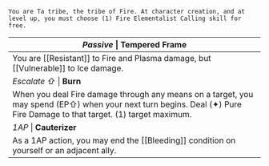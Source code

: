 	You are Ta tribe, the tribe of Fire. At character creation, and at level up, you must choose (1) Fire Elementalist Calling skill for free.

| *Passive* \| **Tempered Frame**                                                                                                                                        |
| ---------------------------------------------------------------------------------------------------------------------------------------------------------------------- |
| You are [[Resistant]] to Fire and Plasma damage, but [[Vulnerable]] to Ice damage.                                                                                     |
| *Escalate ⇧* \| **Burn**                                                                                                                                               |
| When you deal Fire damage through any means on a target, you may spend (EP⇧) when your next turn begins. Deal (✦) Pure Fire Damage to that target. (1) target maximum. |
| *1AP* \| **Cauterizer**                                                                                                                                                |
| As a 1AP action, you may end the [[Bleeding]] condition on yourself or an adjacent ally.                                                                               |
